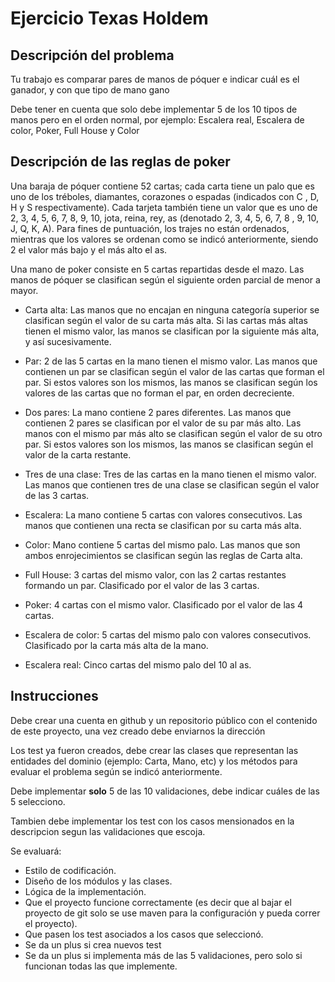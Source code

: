 # Ejercicio Texas Holdem

## Descripción del problema

Tu trabajo es comparar pares de manos de póquer e indicar cuál es el ganador, y con que tipo de mano gano

Debe tener en cuenta que solo debe implementar 5 de los 10 tipos de manos pero en el orden normal, por ejemplo: Escalera real, Escalera de color, Poker, Full House y Color

## Descripción de las reglas de poker

Una baraja de póquer contiene 52 cartas; cada carta tiene un palo que es uno de los tréboles, diamantes, corazones o espadas (indicados con C , D, H y S respectivamente). Cada tarjeta también tiene un valor que es uno de 2, 3, 4, 5, 6, 7, 8, 9, 10, jota, reina, rey, as (denotado 2, 3, 4, 5, 6, 7, 8 , 9, 10, J, Q, K, A). Para fines de puntuación, los trajes no están ordenados, mientras que los valores se ordenan como se indicó anteriormente, siendo 2 el valor más bajo y el más alto el as.

Una mano de poker consiste en 5 cartas repartidas desde el mazo. Las manos de póquer se clasifican según el siguiente orden parcial de menor a mayor.

- Carta alta: Las manos que no encajan en ninguna categoría superior se clasifican según el valor de su carta más alta. Si las cartas más altas tienen el mismo valor, las manos se clasifican por la siguiente más alta, y así sucesivamente.

- Par: 2 de las 5 cartas en la mano tienen el mismo valor. Las manos que contienen un par se clasifican según el valor de las cartas que forman el par. Si estos valores son los mismos, las manos se clasifican según los valores de las cartas que no forman el par, en orden decreciente.

- Dos pares: La mano contiene 2 pares diferentes. Las manos que contienen 2 pares se clasifican por el valor de su par más alto. Las manos con el mismo par más alto se clasifican según el valor de su otro par. Si estos valores son los mismos, las manos se clasifican según el valor de la carta restante.

- Tres de una clase: Tres de las cartas en la mano tienen el mismo valor. Las manos que contienen tres de una clase se clasifican según el valor de las 3 cartas.

- Escalera: La mano contiene 5 cartas con valores consecutivos. Las manos que contienen una recta se clasifican por su carta más alta.

- Color: Mano contiene 5 cartas del mismo palo. Las manos que son ambos enrojecimientos se clasifican según las reglas de Carta alta.

- Full House: 3 cartas del mismo valor, con las 2 cartas restantes formando un par. Clasificado por el valor de las 3 cartas.

- Poker: 4 cartas con el mismo valor. Clasificado por el valor de las 4 cartas.

- Escalera de color: 5 cartas del mismo palo con valores consecutivos. Clasificado por la carta más alta de la mano.

- Escalera real: Cinco cartas del mismo palo del 10 al as.

## Instrucciones

Debe crear una cuenta en github y un repositorio público con el contenido de este proyecto, una vez creado debe enviarnos la dirección

Los test ya fueron creados, debe crear las clases que representan las entidades del dominio (ejemplo: Carta, Mano, etc) y los métodos para evaluar el problema según se indicó anteriormente.

Debe implementar **solo** 5 de las 10 validaciones, debe indicar cuáles de las 5 selecciono.

Tambien debe implementar los test con los casos mensionados en la descripcion segun las validaciones que escoja.

Se evaluará:
- Estilo de codificación.
- Diseño de los módulos y las clases.
- Lógica de la implementación.
- Que el proyecto funcione correctamente (es decir que al bajar el proyecto de git solo se use maven para la configuración y pueda correr el proyecto).
- Que pasen los test asociados a los casos que seleccionó.
- Se da un plus si crea nuevos test
- Se da un plus si implementa más de las 5 validaciones, pero solo si funcionan todas las que implemente.


